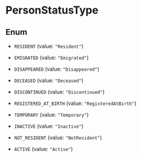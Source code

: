 

# PersonStatusType

## Enum


* `RESIDENT` (value: `"Resident"`)

* `EMIGRATED` (value: `"Emigrated"`)

* `DISAPPEARED` (value: `"Disappeared"`)

* `DECEASED` (value: `"Deceased"`)

* `DISCONTINUED` (value: `"Discontinued"`)

* `REGISTERED_AT_BIRTH` (value: `"RegisteredAtBirth"`)

* `TEMPORARY` (value: `"Temporary"`)

* `INACTIVE` (value: `"Inactive"`)

* `NOT_RESIDENT` (value: `"NotResident"`)

* `ACTIVE` (value: `"Active"`)




